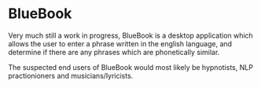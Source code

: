 # BlueBook
Very much still a work in progress, BlueBook is a desktop application which allows the user to enter a phrase written in the english language, and determine if there are any phrases which are phonetically similar. 

The suspected end users of BlueBook would most likely be hypnotists, NLP practionioners and musicians/lyricists.
